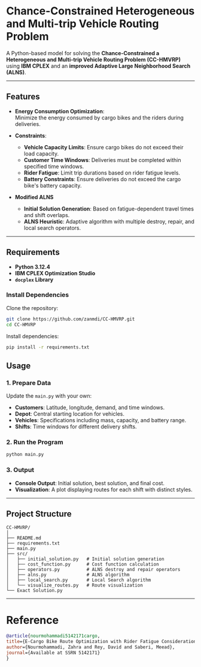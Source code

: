 # Chance-Constrained Heterogeneous and Multi-trip Vehicle Routing Problem

A Python-based model for solving the **Chance-Constrained a Heterogeneous and Multi-trip Vehicle Routing Problem (CC-HMVRP)** using **IBM CPLEX** and an **improved Adaptive Large Neighborhood Search (ALNS)**. 

---

## **Features**

- **Energy Consumption Optimization**:  
  Minimize the energy consumed by cargo bikes and the riders during deliveries.
  
- **Constraints**:  
  - **Vehicle Capacity Limits**: Ensure cargo bikes do not exceed their load capacity.
  - **Customer Time Windows**: Deliveries must be completed within specified time windows.
  - **Rider Fatigue**: Limit trip durations based on rider fatigue levels.
  - **Battery Constraints**: Ensure deliveries do not exceed the cargo bike's battery capacity.

- **Modified ALNS**
  - **Initial Solution Generation**: Based on fatigue-dependent travel times and shift overlaps.
  - **ALNS Heuristic**: Adaptive algorithm with multiple destroy, repair, and local search operators.
---

## **Requirements**

- **Python 3.12.4**
- **IBM CPLEX Optimization Studio**
- **`docplex` Library**

### **Install Dependencies**

Clone the repository:

```bash
git clone https://github.com/zanmdi/CC-HMVRP.git
cd CC-HMVRP
```
Install dependencies:

```bash
pip install -r requirements.txt
```

## **Usage**

### 1. **Prepare Data**

Update the `main.py` with your own:

- **Customers**: Latitude, longitude, demand, and time windows.
- **Depot**: Central starting location for vehicles.
- **Vehicles**: Specifications including mass, capacity, and battery range.
- **Shifts**: Time windows for different delivery shifts.

### 2. **Run the Program**

```bash
python main.py
```

### 3. **Output**

- **Console Output**: Initial solution, best solution, and final cost.
- **Visualization**: A plot displaying routes for each shift with distinct styles.

---

## **Project Structure**

```
CC-HMVRP/
│
├── README.md
├── requirements.txt
├── main.py         
├── src/
│   ├── initial_solution.py   # Initial solution generation
│   ├── cost_function.py      # Cost function calculation
│   ├── operators.py          # ALNS destroy and repair operators
│   ├── alns.py               # ALNS algorithm
│   ├── local_search.py       # Local Search algorithm
│   └── visualize_routes.py   # Route visualization
└── Exact Solution.py 
```

---

# Reference

  ```bibtex
@article{nourmohammadi5142171cargo,
  title={E-Cargo Bike Route Optimization with Rider Fatigue Considerations: A Chance-Constrained Programming Approach},
  author={Nourmohammadi, Zahra and Rey, David and Saberi, Meead},
  journal={Available at SSRN 5142171}
}


